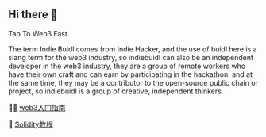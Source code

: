 ## Hi there 👋

Tap To Web3 Fast.

The term Indie Buidl comes from Indie Hacker, and the use of buidl here is a slang term for the web3 industry, so indiebuidl can also be an independent developer in the web3 industry, they are a group of remote workers who have their own craft and can earn by participating in the hackathon, and at the same time, they may be a contributor to the open-source public chain or project, so indiebuidl is a group of creative, independent thinkers.

🙋‍♀️ [web3入门指南](https://wiki.kkdemian.com/advanced/bitcoin_1)

🌈 [Solidity教程](https://solidity-rcc.vercel.app/docs/solidity-basic/intro)



